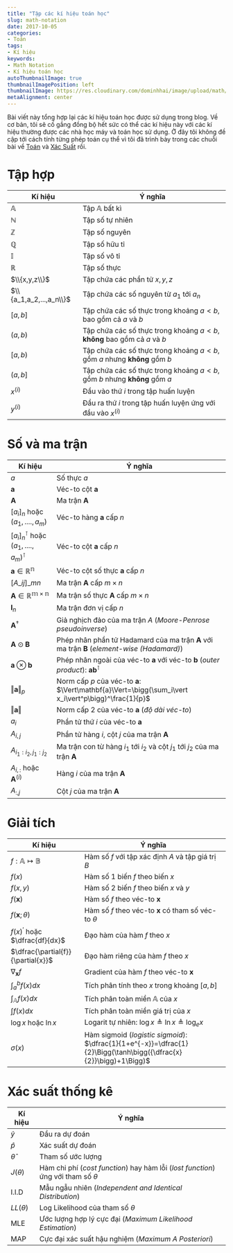 ```yaml
---
title: "Tập các kí hiệu toán học"
slug: math-notation
date: 2017-10-05
categories:
- Toán
tags:
- Kí hiệu
keywords:
- Math Notation
- Kí hiệu toán học
autoThumbnailImage: true
thumbnailImagePosition: left
thumbnailImage: https://res.cloudinary.com/dominhhai/image/upload/math/katex.png
metaAlignment: center
---
```

Bài viết này tổng hợp lại các kí hiệu toán học được sử dụng trong blog. Về cơ bản, tôi sẽ cố gắng đồng bộ hết sức có thể các kí hiệu này với các kí hiệu thường được các nhà học máy và toán học sử dụng. Ở đây tôi không đề cập tới cách tính từng phép toán cụ thể vì tôi đã trình bày trong các chuỗi bài về [Toán](/vi/categories/to%C3%A1n/) và [Xác Suất](/vi/categories/x%C3%A1c-su%E1%BA%A5t/) rồi.
<!--more-->

<!--toc-->
# Tập hợp
| Kí hiệu | Ý nghĩa |
| --- | --- |
| $\mathbb{A}$ | Tập $\mathbb{A}$ bất kì |
| $\mathbb{N}$ | Tập số tự nhiên |
| $\mathbb{Z}$ | Tập số nguyên |
| $\mathbb{Q}$ | Tập số hữu tỉ |
| $\mathbb{I}$ | Tập số vô tỉ |
| $\mathbb{R}$ | Tập số thực |
| $\\{x,y,z\\}$ | Tập chứa các phần tử $x,y,z$ |
| $\\{a_1,a_2,...,a_n\\}$ | Tập chứa các số nguyên từ $a_1$ tới $a_n$ |
| $[a,b]$ | Tập chứa các số thực trong khoảng $a<b$, bao gồm cả $a$ và $b$ |
| $(a,b)$ | Tập chứa các số thực trong khoảng $a<b$, **không** bao gồm cả $a$ và $b$ |
| $[a,b)$ | Tập chứa các số thực trong khoảng $a<b$, gồm $a$ nhưng **không** gồm $b$ |
| $(a,b]$ | Tập chứa các số thực trong khoảng $a<b$, gồm $b$ nhưng **không** gồm $a$ |
| $x^{(i)}$ | Đầu vào thứ $i$ trong tập huấn luyện |
| $y^{(i)}$ | Đầu ra thứ $i$ trong tập huấn luyện ứng với đầu vào $x^{(i)}$ |

# Số và ma trận
| Kí hiệu | Ý nghĩa |
| --- | --- |
| $a$ | Số thực $a$ |
| $\mathbf{a}$ | Véc-to cột $\mathbf{a}$ |
| $\mathbf{A}$ | Ma trận $\mathbf{A}$ |
| $[a_i]_n$ hoặc $(a_1,....,a_m)$ | Véc-to hàng $\mathbf{a}$ cấp $n$ |
| $[a_i]_n^{\intercal}$ hoặc $(a_1,....,a_m)^{\intercal}$ | Véc-to cột $\mathbf{a}$ cấp $n$ |
| $\mathbf{a}\in\mathbb{R^n}$ | Véc-to cột số thực $\mathbf{a}$ cấp $n$ |
| $[A\_{ij}]\_{mn}$ | Ma trận $\mathbf{A}$ cấp $m \times n$ |
| $\mathbf{A}\in\mathbb{R^{m \times n}}$ | Ma trận số thực $\mathbf{A}$ cấp $m \times n$ |
| $\mathbf{I}_n$ | Ma trận đơn vị cấp $n$ |
| $\mathbf{A}^{\dagger}$ | Giả nghịch đảo của ma trận $A$ (*Moore-Penrose pseudoinverse*) |
| $\mathbf{A}\odot\mathbf{B}$ | Phép nhân phần tử Hadamard của ma trận $\mathbf{A}$ với ma trận $\mathbf{B}$ (*element-wise (Hadamard)*) |
| $\mathbf{a}\otimes\mathbf{b}$ | Phép nhân ngoài của véc-to $\mathbf{a}$ với véc-to $\mathbf{b}$ (*outer product*): $\mathbf{a}\mathbf{b}^{\intercal}$ |
| $\Vert\mathbf{a}\Vert_p$ | Norm cấp $p$ của véc-to $\mathbf{a}$: $\Vert\mathbf{a}\Vert=\bigg(\sum_i\vert x_i\vert^p\bigg)^\frac{1}{p}$ |
| $\Vert\mathbf{a}\Vert$ | Norm cấp 2 của véc-to $\mathbf{a}$ (*độ dài véc-to*) |
| $a_i$ | Phần tử thứ $i$ của véc-to $\mathbf{a}$ |
| $A_{i,j}$ | Phần tử hàng $i$, cột $j$ của ma trận $\mathbf{A}$ |
| $A_{i_1:i_2,j_1:j_2}$ | Ma trận con từ hàng $i_1$ tới $i_2$ và cột $j_1$ tới $j_2$ của ma trận $\mathbf{A}$ |
| $A_{i,:}$ hoặc $\mathbf{A}^{(i)}$ | Hàng $i$ của ma trận $\mathbf{A}$ |
| $A_{:,j}$ | Cột $j$ của ma trận $\mathbf{A}$ |

# Giải tích
| Kí hiệu | Ý nghĩa |
| --- | --- |
| $f:\mathbb{A}\mapsto\mathbb{B}$ | Hàm số $f$ với tập xác định $A$ và tập giá trị $B$ |
| $f(x)$ | Hàm số 1 biến $f$ theo biến $x$ |
| $f(x,y)$ | Hàm số 2 biến $f$ theo biến $x$ và $y$ |
| $f(\mathbf{x})$ | Hàm số $f$ theo véc-to $\mathbf{x}$ |
| $f(\mathbf{x};\theta)$ | Hàm số $f$ theo véc-to $\mathbf{x}$ có tham số véc-to $\theta$ |
| $f(x)^{\prime}$ hoặc $\dfrac{df}{dx}$ | Đạo hàm của hàm $f$ theo $x$ |
| $\dfrac{\partial{f}}{\partial{x}}$ | Đạo hàm riêng của hàm $f$ theo $x$ |
| $\nabla_\mathbf{x}f$ | Gradient của hàm $f$ theo véc-to $\mathbf{x}$ |
| $\int_a^bf(x)dx$ | Tích phân tính theo $x$ trong khoảng $[a,b]$ |
| $\int_\mathbb{A}f(x)dx$ | Tích phân toàn miền $\mathbb{A}$ của $x$ |
| $\int f(x)dx$ | Tích phân toàn miền giá trị của $x$ |
| $\log{x}$ hoặc $\ln{x}$ | Logarit tự nhiên: $\log{x}\triangleq\ln{x}\triangleq\log_e{x}$ |
| $\sigma(x)$ | Hàm sigmoid (*logistic sigmoid*): $\dfrac{1}{1+e^{-x}}=\dfrac{1}{2}\Bigg(\tanh\bigg({\dfrac{x}{2}}\bigg)+1\Bigg)$ |

# Xác suất thống kê
| Kí hiệu | Ý nghĩa |
| --- | --- |
| $\hat{y}$ | Đầu ra dự đoán |
| $\hat{p}$ | Xác suất dự đoán |
| $\hat{\theta}$ | Tham số ước lượng |
| $J(\theta)$ | Hàm chi phí (*cost function*) hay hàm lỗi (*lost function*) ứng với tham số $\theta$ |
| I.I.D | Mẫu ngẫu nhiên (*Independent and Identical Distribution*) |
| $LL(\theta)$ | Log Likelihood của tham số $\theta$ |
| MLE | Ước lượng hợp lý cực đại (*Maximum Likelihood Estimation*) |
| MAP | Cực đại xác suất hậu nghiệm (*Maximum A Posteriori*) |
